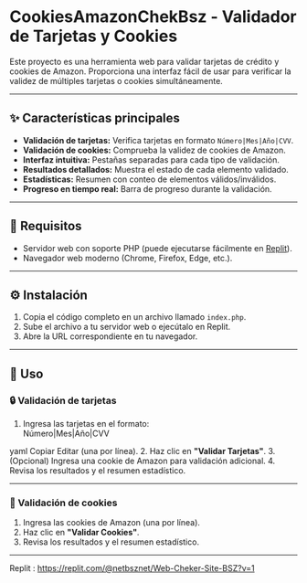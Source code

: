 # CookiesAmazonChekBsz - Validador de Tarjetas y Cookies

Este proyecto es una herramienta web para validar tarjetas de crédito y cookies de Amazon. Proporciona una interfaz fácil de usar para verificar la validez de múltiples tarjetas o cookies simultáneamente.

---

## ✨ Características principales

- **Validación de tarjetas:** Verifica tarjetas en formato `Número|Mes|Año|CVV`.
- **Validación de cookies:** Comprueba la validez de cookies de Amazon.
- **Interfaz intuitiva:** Pestañas separadas para cada tipo de validación.
- **Resultados detallados:** Muestra el estado de cada elemento validado.
- **Estadísticas:** Resumen con conteo de elementos válidos/inválidos.
- **Progreso en tiempo real:** Barra de progreso durante la validación.

---

## 🧰 Requisitos

- Servidor web con soporte PHP (puede ejecutarse fácilmente en [Replit](https://replit.com/)).
- Navegador web moderno (Chrome, Firefox, Edge, etc.).

---

## ⚙️ Instalación

1. Copia el código completo en un archivo llamado `index.php`.
2. Sube el archivo a tu servidor web o ejecútalo en Replit.
3. Abre la URL correspondiente en tu navegador.

---

## 🚀 Uso

### 🔒 Validación de tarjetas

1. Ingresa las tarjetas en el formato:  
Número|Mes|Año|CVV

yaml
Copiar
Editar
(una por línea).
2. Haz clic en **"Validar Tarjetas"**.
3. (Opcional) Ingresa una cookie de Amazon para validación adicional.
4. Revisa los resultados y el resumen estadístico.

---

### 🍪 Validación de cookies

1. Ingresa las cookies de Amazon (una por línea).
2. Haz clic en **"Validar Cookies"**.
3. Revisa los resultados y el resumen estadístico.

---
Replit : https://replit.com/@netbsznet/Web-Cheker-Site-BSZ?v=1
